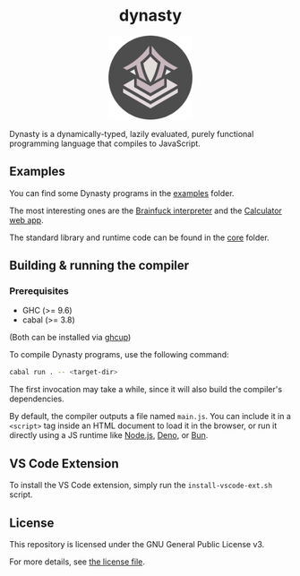 <!-- markdownlint-disable first-line-heading -->

<div align="center">
  <h1>dynasty</h1>

  <img src="assets/logo.png" alt="Dynasty Logo" width="150" height="150"/>
</div>

Dynasty is a dynamically-typed, lazily evaluated, purely functional programming language that compiles to JavaScript.

## Examples

You can find some Dynasty programs in the [examples](examples) folder.

The most interesting ones are the [Brainfuck interpreter](examples/bf) and the [Calculator web app](examples/calc).

The standard library and runtime code can be found in the [core](core) folder.

## Building & running the compiler

### Prerequisites

* GHC (>= 9.6)
* cabal (>= 3.8)

(Both can be installed via [ghcup](https://www.haskell.org/ghcup/))

To compile Dynasty programs, use the following command:

```sh
cabal run . -- <target-dir>
```

The first invocation may take a while, since it will also build the compiler's dependencies.

By default, the compiler outputs a file named `main.js`. You can include it in a `<script>` tag inside an HTML document to load it in the browser, or run it directly using a JS runtime like [Node.js](https://nodejs.org/en/), [Deno](https://deno.land/), or [Bun](https://bun.sh/).

## VS Code Extension

To install the VS Code extension, simply run the `install-vscode-ext.sh` script.

## License

This repository is licensed under the GNU General Public License v3.

For more details, see [the license file](LICENSE.txt).
